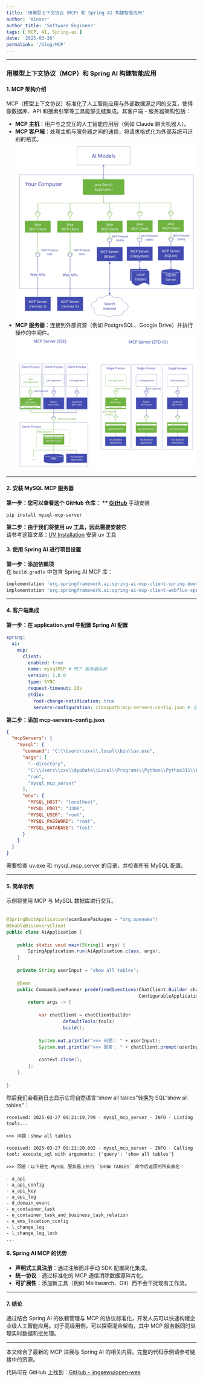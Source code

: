 ```yaml
---
title: '用模型上下文协议（MCP）和 Spring AI 构建智能应用'
author: 'Kinser'
author_title: 'Software Engineer'
tags: [ MCP, AI, Spring-ai ]
date: '2025-03-26'
permalink: '/blog/MCP'
---
```



---

### **用模型上下文协议（MCP）和 Spring AI 构建智能应用**

#### **1. MCP 架构介绍**

MCP（模型上下文协议）标准化了人工智能应用与外部数据源之间的交互，使得像数据库、API 和搜索引擎等工具能够无缝集成。其客户端 -
服务器架构包括：

- **MCP 主机**：用户与之交互的人工智能应用层（例如 Claude 聊天机器人）。
- **MCP 客户端**：处理主机与服务器之间的通信，将请求格式化为外部系统可识别的格式。
  ![img.png](../../../static/img/ai/mcp/client.png)
- **MCP 服务器**：连接到外部资源（例如 PostgreSQL、Google Drive）并执行操作的中间件。
  ![img_1.png](../../../static/img/ai/mcp/server.png)

---

#### **2. 安装 MySQL MCP 服务器**

**第一步：您可以查看这个 GitHub 仓库：
** [GitHub](https://github.com/designcomputer/mysql_mcp_server)** 手动安装

```shell
pip install mysql-mcp-server
```  

**第二步：由于我们将使用 uv 工具，因此需要安装它**  
请参考这篇文章：[UV Installation](https://docs.astral.sh/uv/getting-started/installation/#installation-methods)
安装 uv 工具

#### **3. 使用 Spring AI 进行项目设置**

**第一步：添加依赖项**  
在 `build.gradle` 中包含 Spring AI MCP 库：

```groovy
implementation 'org.springframework.ai:spring-ai-mcp-client-spring-boot-starter'
implementation 'org.springframework.ai:spring-ai-mcp-client-webflux-spring-boot-starter' // 用于 SSE 传输
```  

---

#### **4. 客户端集成**

**第一步：在 application.yml 中配置 Spring AI 配置**

```yaml
spring:
  ai:
    mcp:
      client:
        enabled: true
        name: mysqlMCP # MCP 服务器名称
        version: 1.0.0
        type: SYNC
        request-timeout: 20s
        stdio:
          root-change-notification: true
          servers-configuration: classpath:mcp-servers-config.json # 与 Claude 桌面配置相同的 MCP 服务器配置。
```  

**第二步：添加 mcp-servers-config.json**

```json
{
  "mcpServers": {
    "mysql": {
      "command": "C:\\Users\\xxx\\.local\\bin\\uv.exe",
      "args": [
        "--directory",
        "C:\\Users\\xxx\\AppData\\Local\\Programs\\Python\\Python311\\Lib\\site-packages\\mysql_mcp_server",
        "run",
        "mysql_mcp_server"
      ],
      "env": {
        "MYSQL_HOST": "localhost",
        "MYSQL_PORT": "3306",
        "MYSQL_USER": "root",
        "MYSQL_PASSWORD": "root",
        "MYSQL_DATABASE": "test"
      }
    }
  }
}
```  

需要检查 uv.exe 和 mysql_mcp_server 的目录，并检查所有 MySQL 配置。

---

#### **5. 简单示例**

示例将使用 MCP 与 MySQL 数据库进行交互。

```java

@SpringBootApplication(scanBasePackages = "org.openwes")
@EnableDiscoveryClient
public class AiApplication {

    public static void main(String[] args) {
        SpringApplication.run(AiApplication.class, args);
    }

    private String userInput = "show all tables";

    @Bean
    public CommandLineRunner predefinedQuestions(ChatClient.Builder chatClientBuilder, ToolCallbackProvider tools,
                                                 ConfigurableApplicationContext context) {
        return args -> {

            var chatClient = chatClientBuilder
                    .defaultTools(tools)
                    .build();

            System.out.println(">>> 问题： " + userInput);
            System.out.println(">>> 回答： " + chatClient.prompt(userInput).call().content());

            context.close();
        };
    }

}
```  

然后我们会看到日志显示它将自然语言“show all tables”转换为 SQL“show all tables”：

```shell
received: 2025-03-27 09:21:19,799 - mysql_mcp_server - INFO - Listing tools...

>>> 问题：show all tables

received: 2025-03-27 09:21:20,602 - mysql_mcp_server - INFO - Calling tool: execute_sql with arguments: {'query': 'show all tables'}

>>> 回答：以下是在 MySQL 服务器上执行 `SHOW TABLES` 命令后返回的所有表名：

- a_api
- a_api_config
- a_api_key
- a_api_log
- d_domain_event
- e_container_task
- e_container_task_and_business_task_relation
- e_ems_location_config
- l_change_log
- l_change_log_lock
...
```

#### **6. Spring AI MCP 的优势**

- **声明式工具注册**：通过注解而非手动 SDK 配置简化集成。
- **统一协议**：通过标准化的 MCP 通信消除数据源碎片化。
- **可扩展性**：添加新工具（例如 Meilisearch、Git）而不会干扰现有工作流。

---

#### **7. 结论**

通过结合 Spring AI 的依赖管理与 MCP 的协议标准化，开发人员可以快速构建企业级人工智能应用。对于高级用例，可以探索混合架构，其中
MCP 服务器同时处理实时数据和批处理。

---

本文综合了最新的 MCP 进展与 Spring AI 的相关内容。完整的代码示例请参考链接中的资源。

代码可在 GitHub 上找到：[GitHub - jingsewu/open-wes](https://github.com/jingsewu/open-wes)
